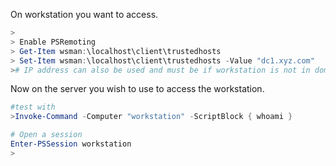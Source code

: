On workstation you want to access.
```powershell
> 
> Enable PSRemoting
> Get-Item wsman:\localhost\client\trustedhosts
> Set-Item wsman:\localhost\client\trustedhosts -Value "dc1.xyz.com"
># IP address can also be used and must be if workstation is not in domain.
```

Now on the server you wish to use to access the workstation.

```powershell
#test with
>Invoke-Command -Computer "workstation" -ScriptBlock { whoami }

# Open a session
Enter-PSSession workstation
> 

```